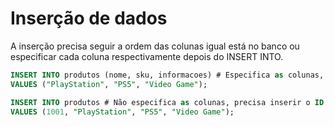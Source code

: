 # Inserção de dados

A inserção precisa seguir a ordem das colunas igual está no banco ou especificar cada coluna respectivamente depois do INSERT INTO.

```sql
INSERT INTO produtos (nome, sku, informacoes) # Especifica as colunas, redundante
VALUES ("PlayStation", "PS5", "Video Game");

INSERT INTO produtos # Não especifica as colunas, precisa inserir o ID
VALUES (1001, "PlayStation", "PS5", "Video Game");
```

